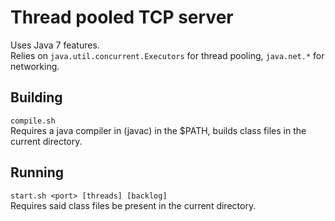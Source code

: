 Thread pooled TCP server
========================

Uses Java 7 features.  
Relies on `java.util.concurrent.Executors` for thread pooling, `java.net.*`  for networking.  

Building
--------
`compile.sh`  
Requires a java compiler in (javac) in the $PATH, builds class files in the current directory.

Running
-------
`start.sh <port> [threads] [backlog]`  
Requires said class files be present in the current directory.
